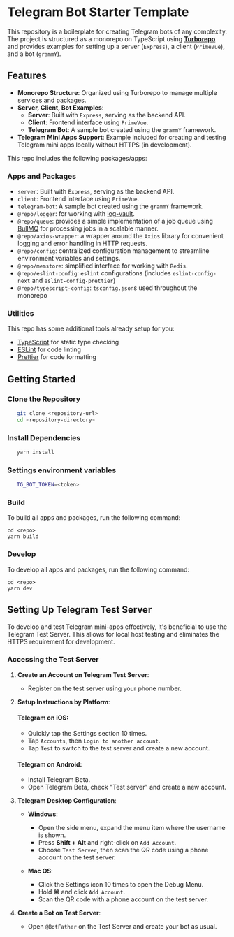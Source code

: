 # Telegram Bot Starter Template

This repository is a boilerplate for creating Telegram bots of any complexity. The project is structured as a monorepo on TypeScript using [**Turborepo**](https://turbo.build/) and provides examples for setting up a server (`Express`), a client (`PrimeVue`), and a bot (`grammY`).

## Features

- **Monorepo Structure**: Organized using Turborepo to manage multiple services and packages.
- **Server, Client, Bot Examples**:
  - **Server**: Built with `Express`, serving as the backend API.
  - **Client**: Frontend interface using `PrimeVue`.
  - **Telegram Bot**: A sample bot created using the `grammY` framework.
- **Telegram Mini Apps Support**: Example included for creating and testing Telegram mini apps locally without HTTPS (in development).

This repo includes the following packages/apps:

### Apps and Packages

- `server`: Built with `Express`, serving as the backend API.
- `client`: Frontend interface using `PrimeVue`.
- `telegram-bot`: A sample bot created using the `grammY` framework.
- `@repo/logger`: for working with [log-vault](https://www.npmjs.com/package/log-vault).
- `@repo/queue`: provides a simple implementation of a job queue using [BullMQ](https://docs.bullmq.io/) for processing jobs in a scalable manner.
- `@repo/axios-wrapper`: a wrapper around the `Axios` library for convenient logging and error handling in HTTP requests.
- `@repo/config`: centralized configuration management to streamline environment variables and settings.
- `@repo/memstore`: simplified interface for working with `Redis`.
- `@repo/eslint-config`: `eslint` configurations (includes `eslint-config-next` and `eslint-config-prettier`)
- `@repo/typescript-config`: `tsconfig.json`s used throughout the monorepo

### Utilities

This repo has some additional tools already setup for you:

- [TypeScript](https://www.typescriptlang.org/) for static type checking
- [ESLint](https://eslint.org/) for code linting
- [Prettier](https://prettier.io) for code formatting

## Getting Started

### Clone the Repository
```bash
   git clone <repository-url>
   cd <repository-directory>
```

### Install Dependencies
```bash
   yarn install
```

### Settings environment variables
```bash
   TG_BOT_TOKEN=<token>
```

### Build

To build all apps and packages, run the following command:

```
cd <repo>
yarn build
```

### Develop

To develop all apps and packages, run the following command:

```
cd <repo>
yarn dev
```

## Setting Up Telegram Test Server

To develop and test Telegram mini-apps effectively, it's beneficial to use the Telegram Test Server. This allows for local host testing and eliminates the HTTPS requirement for development.

### Accessing the Test Server

1. **Create an Account on Telegram Test Server**:
   - Register on the test server using your phone number.

2. **Setup Instructions by Platform**:

   #### Telegram on iOS:
   - Quickly tap the Settings section 10 times.
   - Tap `Accounts`, then `Login to another account`.
   - Tap `Test` to switch to the test server and create a new account.

   #### Telegram on Android:
   - Install Telegram Beta.
   - Open Telegram Beta, check "Test server" and create a new account.

3. **Telegram Desktop Configuration**:

   - **Windows**:
     - Open the side menu, expand the menu item where the username is shown.
     - Press **Shift + Alt** and right-click on `Add Account`.
     - Choose `Test Server`, then scan the QR code using a phone account on the test server.
   
   - **Mac OS**:
     - Click the Settings icon 10 times to open the Debug Menu.
     - Hold **⌘** and click `Add Account`.
     - Scan the QR code with a phone account on the test server.

4. **Create a Bot on Test Server**:
   - Open `@BotFather` on the Test Server and create your bot as usual.
